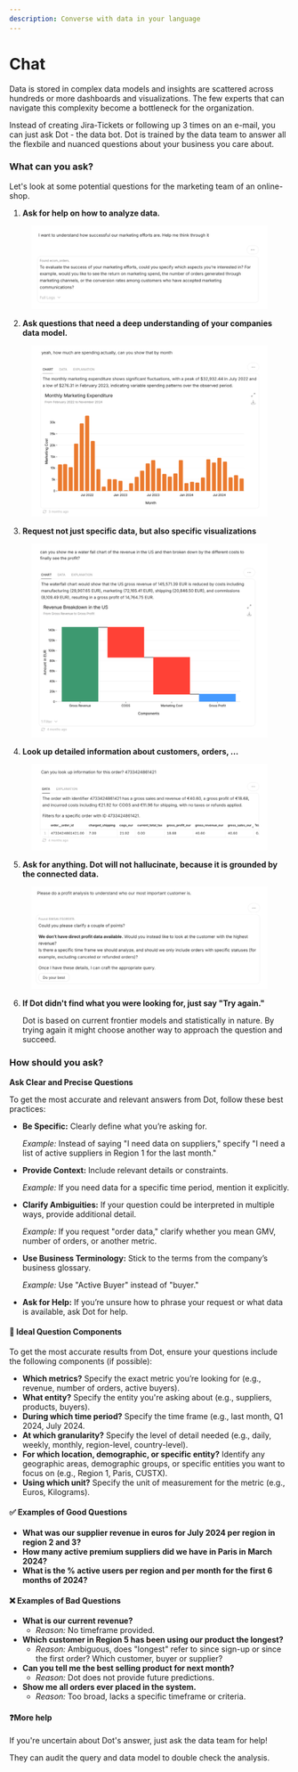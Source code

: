 ```yaml
---
description: Converse with data in your language
---
```


# Chat

Data is stored in complex data models and insights are scattered across hundreds or more dashboards and visualizations. The few experts that can navigate this complexity become a bottleneck for the organization.&#x20;

Instead of creating Jira-Tickets or following up 3 times on an e-mail, you can just ask Dot - the data bot. Dot is trained by the data team to answer all the flexbile and nuanced questions about your business you care about.&#x20;

### What can you ask?

Let's look at some potential questions for the marketing team of an online-shop.

1. **Ask for help on how to analyze data.**

<figure><img src="../../.gitbook/assets/image (2) (1) (1) (1) (1) (1).png" alt=""><figcaption></figcaption></figure>

2. **Ask questions that need a deep understanding of your companies data model.**

<figure><img src="../../.gitbook/assets/image (1) (1) (1) (1) (1) (1) (1) (1).png" alt=""><figcaption></figcaption></figure>

3. **Request not just specific data, but also specific visualizations**

<figure><img src="../../.gitbook/assets/image (2) (1) (1) (1) (1) (1) (1).png" alt=""><figcaption></figcaption></figure>

4. **Look up detailed information about customers, orders, ...**

<figure><img src="../../.gitbook/assets/image (4) (1).png" alt=""><figcaption></figcaption></figure>

5. **Ask for anything. Dot will not hallucinate, because it is grounded by the connected data.**

<figure><img src="../../.gitbook/assets/image (3) (1) (1).png" alt=""><figcaption></figcaption></figure>

6.  **If Dot didn't find what you were looking for, just say "Try again."**&#x20;

    Dot is based on current frontier models and statistically in nature. By trying again it might choose another way to approach the question and succeed.



### How should you ask?

**Ask Clear and Precise Questions**

To get the most accurate and relevant answers from Dot, follow these best practices:

*   **Be Specific:** Clearly define what youʼre asking for.

    _Example:_ Instead of saying "I need data on suppliers," specify "I need a list of active suppliers in Region 1 for the last month."
*   **Provide Context:** Include relevant details or constraints.

    _Example:_ If you need data for a specific time period, mention it explicitly.
*   **Clarify Ambiguities:** If your question could be interpreted in multiple ways, provide additional detail.

    _Example:_ If you request "order data," clarify whether you mean GMV, number of orders, or another metric.
*   **Use Business Terminology:** Stick to the terms from the companyʼs business glossary.

    _Example:_ Use "Active Buyer" instead of "buyer."
* **Ask for Help:** If youʼre unsure how to phrase your request or what data is available, ask Dot for help.



#### 💯 **Ideal Question Components**

To get the most accurate results from Dot, ensure your questions include the following components (if possible):

* **Which metrics?** Specify the exact metric youʼre looking for (e.g., revenue, number of orders, active buyers).
* **What entity?** Specify the entity you're asking about (e.g., suppliers, products, buyers).
* **During which time period?** Specify the time frame (e.g., last month, Q1 2024, July 2024.
* **At which granularity?** Specify the level of detail needed (e.g., daily, weekly, monthly, region-level, country-level).
* **For which location, demographic, or specific entity?** Identify any geographic areas, demographic groups, or specific entities you want to focus on (e.g., Region 1, Paris, CUSTX).
* **Using which unit?** Specify the unit of measurement for the metric (e.g., Euros, Kilograms).



#### ✅ **Examples of Good Questions**

* **What was our supplier revenue in euros for July 2024 per region in region 2 and 3?**
* **How many active premium suppliers did we have in Paris in March 2024?**
* **What is the % active users per region and per month for the first 6 months of 2024?**



#### ❌ Examples of Bad Questions

* **What is our current revenue?**
  * _Reason:_ No timeframe provided.
* **Which customer in Region 5 has been using our product the longest?**
  * _Reason:_ Ambiguous, does "longest" refer to since sign-up or since the first order? Which customer, buyer or supplier?
* **Can you tell me the best selling product for next month?**
  * _Reason:_ Dot does not provide future predictions.
* **Show me all orders ever placed in the system.**
  * _Reason:_ Too broad, lacks a specific timeframe or criteria.



#### :question:More help

If you're uncertain about Dot's answer, just ask the data team for help!&#x20;

They can audit the query and data model to double check the analysis.



